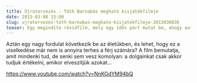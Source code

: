 ```yaml
---
title: Újratervezés - Tóth Barnabás megható kisjátékfilmje
date: 2015-03-08 15:00
slug: ujratervezes-toth-barnabas-meghato-kisjatekfilmje-2015030836
teaser: Egy megindító rövidfilm, mely egy idős párt mutat be, ahogy autóznak. Az asszony irányít, navigál, kommentál, sebességet mér, figyel a forgalomra. Egyszóval a férjét szinte az őrületbe kergeti.
---
```


Aztán egy nagy fordulat következik be az életükben, és lehet, hogy ez a viselkedése már nem is annyira terhes a férj számára? A film bemutatja, amit mindenki tud, de senki sem vesz komolyan: a dolgainkat csak akkor tudjuk értékelni, amikor elveszítjük azokat...

https://www.youtube.com/watch?v=NnKGdYM94bQ
